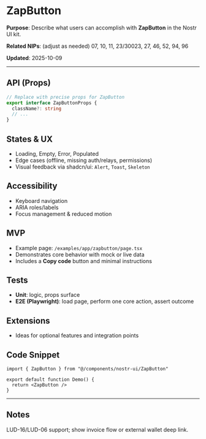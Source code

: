 # ZapButton

**Purpose**: Describe what users can accomplish with **ZapButton** in the Nostr UI kit.

**Related NIPs**: (adjust as needed) 07, 10, 11, 23/30023, 27, 46, 52, 94, 96

**Updated**: 2025-10-09

---

## API (Props)
```ts
// Replace with precise props for ZapButton
export interface ZapButtonProps {
  className?: string
  // ...
}
```

## States & UX
- Loading, Empty, Error, Populated
- Edge cases (offline, missing auth/relays, permissions)
- Visual feedback via shadcn/ui: `Alert`, `Toast`, `Skeleton`

## Accessibility
- Keyboard navigation
- ARIA roles/labels
- Focus management & reduced motion

## MVP
- Example page: `/examples/app/zapbutton/page.tsx`
- Demonstrates core behavior with mock or live data
- Includes a **Copy code** button and minimal instructions

## Tests
- **Unit**: logic, props surface
- **E2E (Playwright)**: load page, perform one core action, assert outcome

## Extensions
- Ideas for optional features and integration points

## Code Snippet
```tsx
import { ZapButton } from "@/components/nostr-ui/ZapButton"

export default function Demo() {
  return <ZapButton />
}
```

---

## Notes
LUD-16/LUD-06 support; show invoice flow or external wallet deep link.
